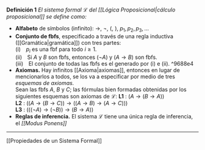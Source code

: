 
**Definición 1** _El sistema formal $\mathcal{L}$ del [[Lógica Proposicional|cálculo proposicional]] se define como:_
- **Alfabeto** de símbolos (infinito): $\rightarrow$, $\neg$, $($, $)$, $p_1, p_2, p_3, \dots$
- **Conjunto de fbfs**, especificado a través de una regla inductiva ([[Gramática|gramática]]) con tres partes:  
    (i) $p_i$ es una fbf para todo $i \geq 1$.  
    (ii) Si $A$ y $B$ son fbfs, entonces $(\neg A)$ y $(A \rightarrow B)$ son fbfs.  
    (iii) El conjunto de todas las fbfs es el generado por (i) e (ii). ^9688e4
- **Axiomas.** Hay infinitos [[Axioma|axiomas]], entonces en lugar de mencionarlos a todos, se los va a especificar por medio de tres _esquemas de axiomas._  
    Sean las fbfs $A$, $B$ y $C$; las fórmulas bien formadas obtenidas por los siguientes esquemas son axiomas de $\mathcal{L}$:
    **L1** : $(A \rightarrow (B \rightarrow A))$  
    **L2** : $((A \rightarrow (B \rightarrow C)) \rightarrow ((A \rightarrow B) \rightarrow (A \rightarrow C)))$  
    **L3** : $(((\neg A) \rightarrow (\neg B)) \rightarrow (B \rightarrow A))$
- **Reglas de inferencia.** El sistema $\mathcal{L}$ tiene una única regla de inferencia, el _[[Modus Ponens]]_ 
***
[[Propiedades de un Sistema Formal]] 